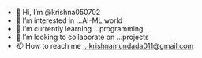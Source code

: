 - 👋 Hi, I’m @krishna050702
- 👀 I’m interested in ...AI-ML world
- 🌱 I’m currently learning ...programming
- 💞️ I’m looking to collaborate on ...projects
- 📫 How to reach me ...krishnamundada011@gmail.com
<!-- QUOTE:START -->
<!-- QUOTE:END -->

<!---
krishna050702/krishna050702 is a ✨ special ✨ repository because its `README.md` (this file) appears on your GitHub profile.
You can click the Preview link to take a look at your changes.
--->
